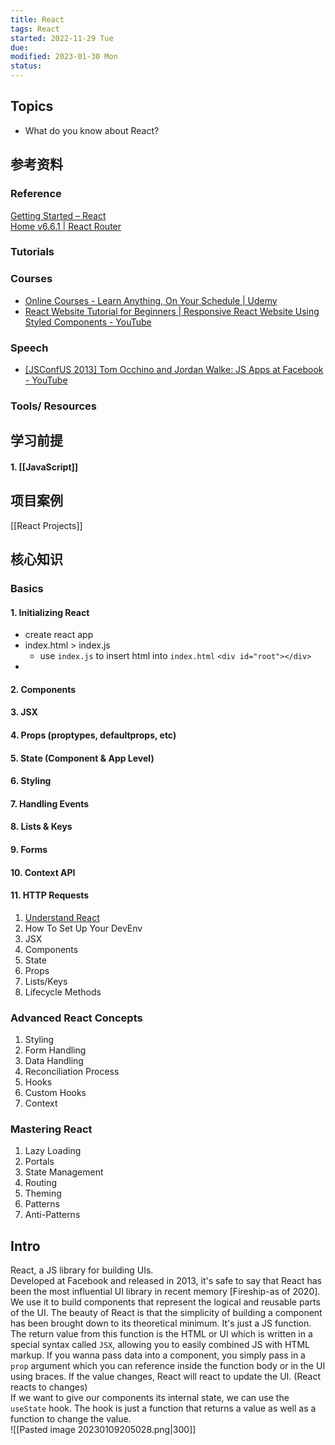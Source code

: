 ```yaml
---
title: React
tags: React    
started: 2022-11-29 Tue
due: 
modified: 2023-01-30 Mon
status: 
---
```

## Topics
- What do you know about React?
## 参考资料
### Reference
[Getting Started – React](https://reactjs.org/docs/getting-started.html)  
[Home v6.6.1 | React Router](https://reactrouter.com/en/main)
### Tutorials
### Courses
- [Online Courses - Learn Anything, On Your Schedule | Udemy](https://www.udemy.com/course/react-front-to-back-2022/learn/lecture/29767718#reviews)
- [React Website Tutorial for Beginners | Responsive React Website Using Styled Components - YouTube](https://www.youtube.com/watch?v=9_s_Essow6s&list=PLj-4DlPRT48nfYgDK00oTjlDF4O0ZZyG8&index=16)
### Speech
- [[JSConfUS 2013] Tom Occhino and Jordan Walke: JS Apps at Facebook - YouTube](https://www.youtube.com/watch?v=GW0rj4sNH2w&t=12s)
### Tools/ Resources
## 学习前提
#### 1. [[JavaScript]]
## 项目案例
[[React Projects]]
## 核心知识
### Basics
#### 1. Initializing React
- create react app
- index.html > index.js
	- use `index.js` to insert html into `index.html` `<div id="root"></div>`
- 
#### 2. Components
#### 3. JSX
#### 4. Props (proptypes, defaultprops, etc)
#### 5. State (Component & App Level)
#### 6. Styling
#### 7. Handling Events
#### 8. Lists & Keys
#### 9. Forms
#### 10. Context API
#### 11. HTTP Requests
1. [Understand React](https://reactjs.org/tutorial/tutorial.html#what-is-react)
2. How To Set Up Your DevEnv
3. JSX
4. Components
5. State
6. Props
7. Lists/Keys
8. Lifecycle Methods

### Advanced React Concepts

1. Styling
2. Form Handling
3. Data Handling
4. Reconciliation Process
5. Hooks
6. Custom Hooks
7. Context

### Mastering React

1. Lazy Loading
2. Portals
3. State Management
4. Routing
5. Theming
6. Patterns
7. Anti-Patterns
## Intro
React, a JS library for building UIs.  
Developed at Facebook and released in 2013, it's safe to say that React has been the most influential UI library in recent memory [Fireship-as of 2020].  
We use it to build components that represent the logical and reusable parts of the UI. The beauty of React is that the simplicity of building a component has been brought down to its theoretical minimum. It's just a JS function.  
The return value from this function is the HTML or UI which is written in a special syntax called `JSX`, allowing you to easily combined JS with HTML markup. If you wanna pass data into a component, you simply pass in a `prop` argument which you can reference inside the function body or in the UI using braces. If the value changes, React will react to update the UI. (React reacts to changes)  
If we want to give our components its internal state, we can use the `useState` hook. The hook is just a function that returns a value as well as a function to change the value.  
![[Pasted image 20230109205028.png|300]]